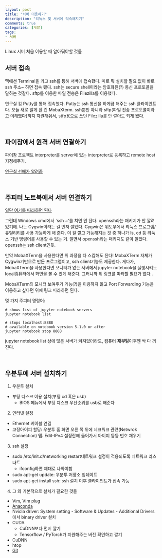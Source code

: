 ```yaml
---
layout: post
title: "서버 이용하기"
description: "리눅스 및 서버에 익숙해지기"
comments: true
categories: [개발]
tags:
- 서버
---
```




Linux 서버 처음 이용할 때 알아둬야할 것들



## 서버 접속

맥에선 Terminal을 키고 ssh를 통해 서버에 접속했다. 따로 뭐 설치할 필요 없이 바로 ssh 주소~ 하면 접속 됐다. ssh는 secure shell이라는 암호화된(?) 통신 프로토콜을 말하는 것같다. sftp를 이용한 파일 전송은 Filezilla를 이용했다.

연구실 컴 Putty를 통해 접속했다. Putty는 ssh 통신을 하게끔 해주는 ssh 클라이언트다. 오늘 새로 알게 된 건 MobaXterm. ssh뿐만 아니라 sftp(파일 전송 프로토콜이라고 이해했다)까지 지원해줘서, stfp용으로 쓰던 Filezilla를 안 깔아도 되게 됐다. 

<br>

## 파이참에서 원격 서버 연결하기

파이참 프로젝트 interpreter를 server에 있는 interpreter로 등록하고 remote host지정해주기.

[연구실 선배가 알려줌](http://pytogether.tistory.com/1)

<br>

## 주피터 노트북에서 서버 연결하기

[일단 여기를 따라하면 된다](https://coderwall.com/p/ohk6cg/remote-access-to-ipython-notebooks-via-ssh)

그런데 Windows cmd에서 'ssh ~'를 치면 안 된다. openssh라는 패키지가 안 깔려 있기에. 나는 Cygwin이라는 걸 먼저 깔았다. Cygwin은 위도우에서 리눅스 프로그램/유틸리티를 사용 가능하게 해 준다. 이 걸 깔고 가능해지는 것 중 하나가 ls, cd 등 리눅스 기반 명령어를 사용할 수 있는 거. 깔면서 openssh라는 패키지도 같이 깔았다. openssh는 ssh client인듯.

만약 MobaXTerm을 사용한다면 위 과정을 다 스킵해도 된다! MobaXTerm 자체가 Cygwin기반으로 만든 프로그램이고, ssh client기능도 제공한다. 게다가, MobaXTerm을 사용한다면 모니터가 없는 서버에서 jupyter notebook을 실행시켜도 local컴퓨터에서 화면을 볼 수 있게 해준다. 그러니까 위 링크를 따라할 필요가 없다..

MobaXTerm의 모니터 보여주기 기능(?)을 이용하지 않고 Port Forwarding 기능을 이용하고 싶다면 위에 링크 따라하면 된다.

몇 가지 주피터 명령어:

```
# shows list of jupyter notebook servers
jupyter notebook list

# stops localhost:8888
# available on notebook version 5.1.0 or after
jupyter notebook stop 8888
```

jupyter notebook list 상에 많은 서버가 켜져있더라도, 컴퓨터 **재부팅**이후엔 싹 다 꺼진다. 

<br>

## 우분투에 서버 설치하기

1. 우분투 설치

- 부팅 디스크 이용 설치(부팅 cd 혹은 usb)
  - BIOS 메뉴에서 부팅 디스크 우선순위를 usb로 해준다

2. 인터넷 설정

- Ethernet 케이블 연결
- 고정아이피 할당: 우분투 홈 화면 오른 쪽 위에 네크워크 관련(Netwrok Connection) 탭. Edit-IPv4 설정란에 들어가서 아이피 등등 번호 채우기

3. ssh 설정

- sudo /etc/init.d/networking restart네트워크 설정이 적용되도록 네트워크 리스타트
  - ifconfig하면 제대로 나와야함
- sudo apt-get update: 우분투 저장소 업데이트
- sudo apt-get install ssh: ssh 설치 이후 클라이언트가 접속 가능



4. 그 외 기본적으로 설치가 필요한 것들

- [Vim](http://norux.me/13), [Vim plug](http://www.daybyplace.com/300)
- [Anaconda](https://docs.anaconda.com/anaconda/install/linux)
- Nvidia driver: System setting - Software & Updates - Additional Drivers에서 binary driver 설치
- CUDA
  - CuDNN보다 먼저 깔기
  - Tensorflow / PyTorch가 지원해주는 버전 확인하고 깔기
- CuDNN
- htop
- [Git](https://git-scm.com/book/ko/v1/시작하기-Git-설치)





### 

